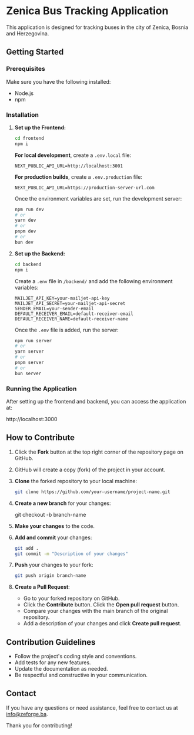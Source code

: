 # Zenica Bus Tracking Application

This application is designed for tracking buses in the city of Zenica, Bosnia and Herzegovina.

## Getting Started

### Prerequisites

Make sure you have the following installed:

- Node.js
- npm

### Installation

1. **Set up the Frontend:**

   ```bash
   cd frontend
   npm i
   ```

   **For local development**, create a `.env.local` file:

   ```env
   NEXT_PUBLIC_API_URL=http://localhost:3001
   ```

   **For production builds**, create a `.env.production` file:

   ```env
   NEXT_PUBLIC_API_URL=https://production-server-url.com
   ```

   Once the environment variables are set, run the development server:

   ```bash
   npm run dev
   # or
   yarn dev
   # or
   pnpm dev
   # or
   bun dev
   ```

2. **Set up the Backend:**

   ```bash
   cd backend
   npm i
   ```

   Create a `.env` file in `/backend/` and add the following environment variables:

   ```plaintext
   MAILJET_API_KEY=your-mailjet-api-key
   MAILJET_API_SECRET=your-mailjet-api-secret
   SENDER_EMAIL=your-sender-email
   DEFAULT_RECEIVER_EMAIL=default-receiver-email
   DEFAULT_RECEIVER_NAME=default-receiver-name
   ```

   Once the `.env` file is added, run the server:

   ```bash
   npm run server
   # or
   yarn server
   # or
   pnpm server
   # or
   bun server
   ```

### Running the Application

After setting up the frontend and backend, you can access the application at:

http://localhost:3000

## How to Contribute

1. Click the **Fork** button at the top right corner of the repository page on GitHub.
2. GitHub will create a copy (fork) of the project in your account.
3. **Clone** the forked repository to your local machine:
   ```bash
   git clone https://github.com/your-username/project-name.git
   ```
4. **Create a new branch** for your changes:

   git checkout -b branch-name

5. **Make your changes** to the code.
6. **Add and commit** your changes:
   ```bash
   git add .
   git commit -m "Description of your changes"
   ```
7. **Push** your changes to your fork:
   ```bash
   git push origin branch-name
   ```
8. **Create a Pull Request**:
   - Go to your forked repository on GitHub.
   - Click the **Contribute** button.
     Click the **Open pull request** button.
   - Compare your changes with the main branch of the original repository.
   - Add a description of your changes and click **Create pull request**.

## Contribution Guidelines

- Follow the project's coding style and conventions.
- Add tests for any new features.
- Update the documentation as needed.
- Be respectful and constructive in your communication.

## Contact

If you have any questions or need assistance, feel free to contact us at info@zeforge.ba.

Thank you for contributing!

